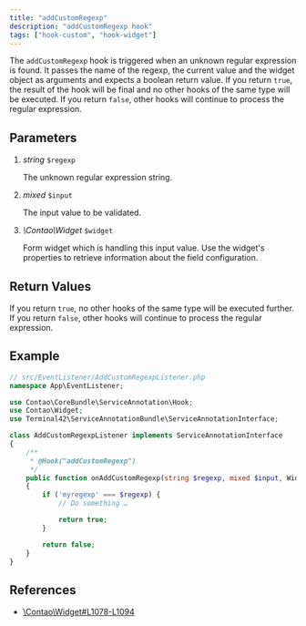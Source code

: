 ```yaml
---
title: "addCustomRegexp"
description: "addCustomRegexp hook"
tags: ["hook-custom", "hook-widget"]
---
```


The `addCustomRegexp` hook is triggered when an unknown regular expression is 
found. It passes the name of the regexp, the current value and the widget 
object as arguments and expects a boolean return value. If you return `true`,
the result of the hook will be final and no other hooks of the same type will
be executed. If you return `false`, other hooks will continue to process the
regular expression.


## Parameters

1. *string* `$regexp`

    The unknown regular expression string.

2. *mixed* `$input`

    The input value to be validated.

3. *\Contao\Widget* `$widget`

    Form widget which is handling this input value.
    Use the widget's properties to retrieve information about the field configuration.


## Return Values

If you return `true`, no other hooks of the same type will be executed further. If
you return `false`, other hooks will continue to process the regular expression.


## Example

```php
// src/EventListener/AddCustomRegexpListener.php
namespace App\EventListener;

use Contao\CoreBundle\ServiceAnnotation\Hook;
use Contao\Widget;
use Terminal42\ServiceAnnotationBundle\ServiceAnnotationInterface;

class AddCustomRegexpListener implements ServiceAnnotationInterface
{
    /**
     * @Hook("addCustomRegexp")
     */
    public function onAddCustomRegexp(string $regexp, mixed $input, Widget $widget): bool
    {
        if ('myregexp' === $regexp) {
            // Do something …

            return true;
        }

        return false;
    }
}
```


## References

* [\Contao\Widget#L1078-L1094](https://github.com/contao/contao/blob/4.7.6/core-bundle/src/Resources/contao/library/Contao/Widget.php#L1078-L1094)
